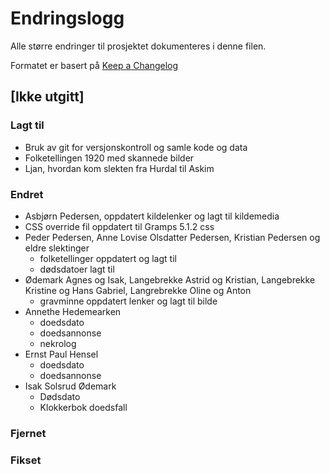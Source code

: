 # Endringslogg

Alle større endringer til prosjektet dokumenteres i denne filen.

Formatet er basert på [Keep a Changelog](https://keepachangelog.com/en/1.0.0/)

## [Ikke utgitt]

### Lagt til

- Bruk av git for versjonskontroll og samle kode og data
- Folketellingen 1920 med skannede bilder
- Ljan, hvordan kom slekten fra Hurdal til Askim

### Endret
- Asbjørn Pedersen, oppdatert kildelenker og lagt til kildemedia
- CSS override fil oppdatert til Gramps 5.1.2 css
- Peder Pedersen, Anne Lovise Olsdatter Pedersen, Kristian Pedersen og eldre slektinger
    - folketellinger oppdatert og lagt til
    - dødsdatoer lagt til
- Ødemark Agnes og Isak, Langebrekke Astrid og Kristian, Langebrekke Kristine og Hans Gabriel, Langrebrekke Oline og Anton
    - gravminne oppdatert lenker og lagt til bilde
- Annethe Hedemearken
    - doedsdato
    - doedsannonse
    - nekrolog
- Ernst Paul Hensel
    - doedsdato
    - doedsannonse
- Isak Solsrud Ødemark
    - Dødsdato
    - Klokkerbok doedsfall

### Fjernet
### Fikset
